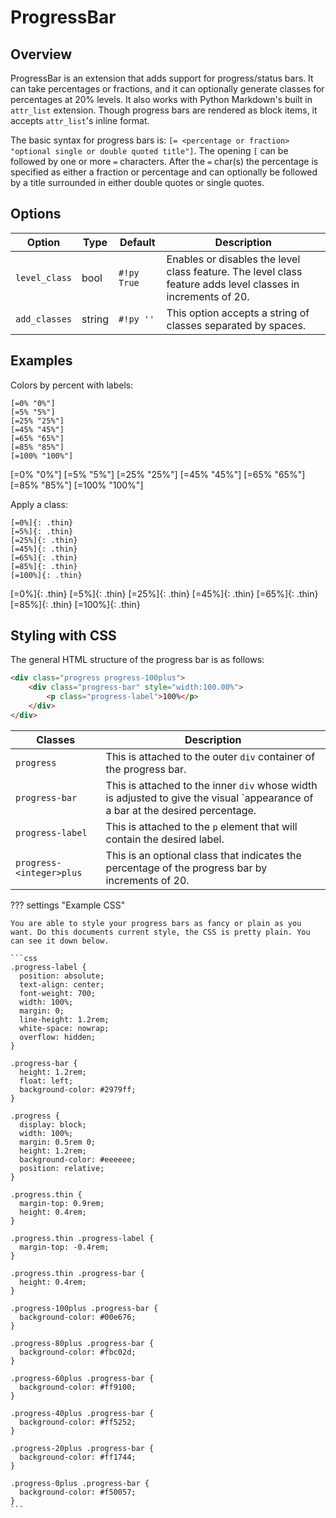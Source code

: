 # ProgressBar

## Overview

ProgressBar is an extension that adds support for progress/status bars.  It can take percentages or fractions, and it can optionally generate classes for percentages at 20% levels.  It also works with Python Markdown's built in `attr_list` extension.  Though progress bars are rendered as block items, it accepts `attr_list`'s inline format.

The basic syntax for progress bars is: `[= <percentage or fraction> "optional single or double quoted title"]`.  The opening `[` can be followed by one or more `=` characters. After the `=` char(s) the percentage is specified as either a fraction or percentage and can optionally be followed by a title surrounded in either double quotes or single quotes.

## Options

Option        | Type   | Default     | Description |
------------- | ------ | ----------- |-------------|
`level_class` | bool   | `#!py True` | Enables or disables the level class feature.  The level class feature adds level classes in increments of 20.
`add_classes` | string | `#!py ''`   | This option accepts a string of classes separated by spaces.

## Examples

Colors by percent with labels:

```
[=0% "0%"]
[=5% "5%"]
[=25% "25%"]
[=45% "45%"]
[=65% "65%"]
[=85% "85%"]
[=100% "100%"]
```

[=0% "0%"]
[=5% "5%"]
[=25% "25%"]
[=45% "45%"]
[=65% "65%"]
[=85% "85%"]
[=100% "100%"]

Apply a class:

```
[=0%]{: .thin}
[=5%]{: .thin}
[=25%]{: .thin}
[=45%]{: .thin}
[=65%]{: .thin}
[=85%]{: .thin}
[=100%]{: .thin}
```

[=0%]{: .thin}
[=5%]{: .thin}
[=25%]{: .thin}
[=45%]{: .thin}
[=65%]{: .thin}
[=85%]{: .thin}
[=100%]{: .thin}

## Styling with CSS

The general HTML structure of the progress bar is as follows:

```html
<div class="progress progress-100plus">
    <div class="progress-bar" style="width:100.00%">
        <p class="progress-label">100%</p>
    </div>
</div>
```

Classes                  | Description
------------------------ |------------
`progress`               | This is attached to the outer `div` container of the progress bar.
`progress-bar`           | This is attached to the inner `div` whose width is adjusted to give the visual `appearance of a bar at the desired percentage.
`progress-label`         | This is attached to the `p` element that will contain the desired label.
`progress-<integer>plus` | This is an optional class that indicates the percentage of the progress bar by increments of 20.

??? settings "Example CSS"

    You are able to style your progress bars as fancy or plain as you want. Do this documents current style, the CSS is pretty plain. You can see it down below.

    ```css
    .progress-label {
      position: absolute;
      text-align: center;
      font-weight: 700;
      width: 100%;
      margin: 0;
      line-height: 1.2rem;
      white-space: nowrap;
      overflow: hidden;
    }

    .progress-bar {
      height: 1.2rem;
      float: left;
      background-color: #2979ff;
    }

    .progress {
      display: block;
      width: 100%;
      margin: 0.5rem 0;
      height: 1.2rem;
      background-color: #eeeeee;
      position: relative;
    }

    .progress.thin {
      margin-top: 0.9rem;
      height: 0.4rem;
    }

    .progress.thin .progress-label {
      margin-top: -0.4rem;
    }

    .progress.thin .progress-bar {
      height: 0.4rem;
    }

    .progress-100plus .progress-bar {
      background-color: #00e676;
    }

    .progress-80plus .progress-bar {
      background-color: #fbc02d;
    }

    .progress-60plus .progress-bar {
      background-color: #ff9100;
    }

    .progress-40plus .progress-bar {
      background-color: #ff5252;
    }

    .progress-20plus .progress-bar {
      background-color: #ff1744;
    }

    .progress-0plus .progress-bar {
      background-color: #f50057;
    }
    ```
